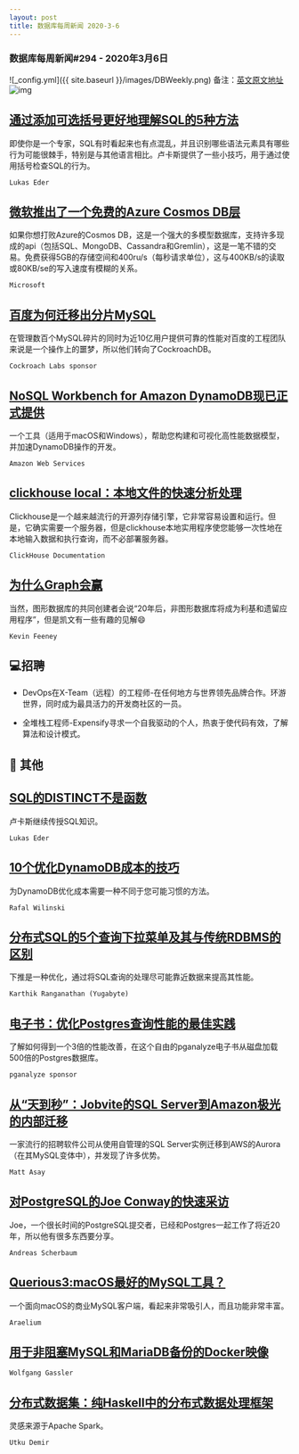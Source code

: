 ```yaml
---
layout: post
title: 数据库每周新闻 2020-3-6
---
```

### 数据库每周新闻#294 - 2020年3月6日
![_config.yml]({{ site.baseurl }}/images/DBWeekly.png)
备注：[英文原文地址](https://dbweekly.com/issues/294)
![img](https://res.cloudinary.com/cpress/image/upload/w_1280,e_sharpen:60/jvgovilu1ouaeep1zldq.jpg)


## [通过添加可选括号更好地理解SQL的5种方法](https://dbweekly.com/link/84999/web)
即使你是一个专家，SQL有时看起来也有点混乱，并且识别哪些语法元素具有哪些行为可能很棘手，特别是与其他语言相比。卢卡斯提供了一些小技巧，用于通过使用括号检查SQL的行为。

`Lukas Eder`


## [微软推出了一个免费的Azure Cosmos DB层](https://dbweekly.com/link/85000/web)
如果你想打败Azure的Cosmos DB，这是一个强大的多模型数据库，支持许多现成的api（包括SQL、MongoDB、Cassandra和Gremlin），这是一笔不错的交易。免费获得5GB的存储空间和400ru/s（每秒请求单位），这与400KB/s的读取或80KB/se的写入速度有模糊的关系。

`Microsoft`


## [百度为何迁移出分片MySQL](https://dbweekly.com/link/85018/web)
在管理数百个MySQL碎片的同时为近10亿用户提供可靠的性能对百度的工程团队来说是一个操作上的噩梦，所以他们转向了CockroachDB。

`Cockroach Labs sponsor`


## [NoSQL Workbench for Amazon DynamoDB现已正式提供](https://dbweekly.com/link/85002/web)
一个工具（适用于macOS和Windows），帮助您构建和可视化高性能数据模型，并加速DynamoDB操作的开发。

`Amazon Web Services`


## [clickhouse local：本地文件的快速分析处理](https://dbweekly.com/link/85003/web)
Clickhouse是一个越来越流行的开源列存储引擎，它非常容易设置和运行。但是，它确实需要一个服务器，但是clickhouse本地实用程序使您能够一次性地在本地输入数据和执行查询，而不必部署服务器。

`ClickHouse Documentation`


## [为什么Graph会赢](https://dbweekly.com/link/85019/web)
当然，图形数据库的共同创建者会说“20年后，非图形数据库将成为利基和遗留应用程序”，但是凯文有一些有趣的见解😄

`Kevin Feeney`
## 💻招聘


- DevOps在X-Team（远程）的工程师-在任何地方与世界领先品牌合作。环游世界，同时成为最具活力的开发商社区的一员。


- 全堆栈工程师-Expensify寻求一个自我驱动的个人，热衷于使代码有效，了解算法和设计模式。
## 📒 其他


## [SQL的DISTINCT不是函数](https://dbweekly.com/link/85009/web)
卢卡斯继续传授SQL知识。

`Lukas Eder`




## [10个优化DynamoDB成本的技巧](https://dbweekly.com/link/85010/web)
为DynamoDB优化成本需要一种不同于您可能习惯的方法。

`Rafal Wilinski`




## [分布式SQL的5个查询下拉菜单及其与传统RDBMS的区别](https://dbweekly.com/link/85011/web)
下推是一种优化，通过将SQL查询的处理尽可能靠近数据来提高其性能。

`Karthik Ranganathan (Yugabyte)`




## [电子书：优化Postgres查询性能的最佳实践](https://dbweekly.com/link/85012/web)
了解如何得到一个3倍的性能改善，在这个自由的pganalyze电子书从磁盘加载500倍的Postgres数据库。

`pganalyze sponsor`




## [从“天到秒”：Jobvite的SQL Server到Amazon极光的内部迁移](https://dbweekly.com/link/85013/web)
一家流行的招聘软件公司从使用自管理的SQL Server实例迁移到AWS的Aurora（在其MySQL变体中），并发现了许多优势。

`Matt Asay`




## [对PostgreSQL的Joe Conway的快速采访](https://dbweekly.com/link/85014/web)
Joe，一个很长时间的PostgreSQL提交者，已经和Postgres一起工作了将近20年，所以他有很多东西要分享。

`Andreas Scherbaum`




## [Querious3:macOS最好的MySQL工具？](https://dbweekly.com/link/85015/web)
一个面向macOS的商业MySQL客户端，看起来非常吸引人，而且功能非常丰富。

`Araelium`




## [用于非阻塞MySQL和MariaDB备份的Docker映像](https://dbweekly.com/link/85016/web)

`Wolfgang Gassler`




## [分布式数据集：纯Haskell中的分布式数据处理框架](https://dbweekly.com/link/85017/web)
灵感来源于Apache Spark。

`Utku Demir`


